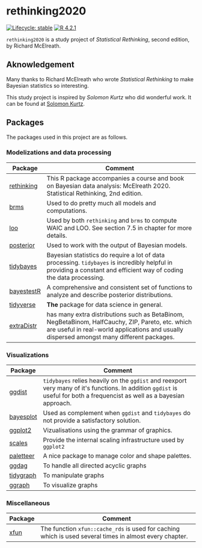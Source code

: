 # rethinking2020

[![Lifecycle: stable](https://img.shields.io/badge/lifecycle-stable-brightgreen.svg)](https://lifecycle.r-lib.org/articles/stages.html) [![R 4.2.1](https://img.shields.io/badge/R-4.2.1-blueviolet.svg)](https://cran.r-project.org/bin/windows/base/)

`rethinking2020` is a study project of *Statistical Rethinking*, second edition, by Richard McElreath.

## Aknowledgement

Many thanks to Richard McElreath who wrote *Statistical Rethinking* to make Bayesian statistics so interesting.

This study project is inspired by *Solomon Kurtz* who did wonderful work. It can be found at [Solomon Kurtz](https://bookdown.org/content/3890/).

## Packages

The packages used in this project are as follows.

### Modelizations and data processing

| Package                                                                | Comment                                                                                                                                                                                        |
|--------------------|----------------------------------------------------|
| [rethinking](https://github.com/rmcelreath/rethinking)                 | This R package accompanies a course and book on Bayesian data analysis: McElreath 2020. Statistical Rethinking, 2nd edition.                                                                   |
| [brms](https://paul-buerkner.github.io/brms/)                          | Used to do pretty much all models and computations.                                                                                                                                            |
| [loo](http://mc-stan.org/loo/index.html)                               | Used by both `rethinking` and `brms` to compute WAIC and LOO. See section 7.5 in chapter for more details.                                                                                     |
| [posterior](https://mc-stan.org/posterior/)                            | Used to work with the output of Bayesian models.                                                                                                                                               |
| [tidybayes](http://mjskay.github.io/tidybayes/articles/tidybayes.html) | Bayesian statistics do require a lot of data processing. `tidybayes` is incredibly helpful in providing a constant and efficient way of coding the data processing.                            |
| [bayestestR](https://easystats.github.io/bayestestR/)                  | A comprehensive and consistent set of functions to analyze and describe posterior distributions.                                                                                               |
| [tidyverse](https://www.tidyverse.org)                                 | **The** package for data science in general.                                                                                                                                                   |
| [extraDistr](https://github.com/twolodzko/extraDistr)                  | has many extra distributions such as BetaBinom, NegBetaBinom, HalfCauchy, ZIP, Pareto, etc. which are useful in real-world applications and usually dispersed amongst many different packages. |

### Visualizations

| Package                                                 | Comment                                                                                                                                                                    |
|-------------------|-----------------------------------------------------|
| [ggdist](https://mjskay.github.io/ggdist/)              | `tidybayes` relies heavily on the `ggdist` and reexport very many of it's functions. In addition `ggdist` is useful for both a frequencist as well as a bayesian approach. |
| [bayesplot](https://mc-stan.org/bayesplot/)             | Used as complement when `ggdist` and `tidybayes` do not provide a satisfactory solution.                                                                                   |
| [ggplot2](https://ggplot2.tidyverse.org)                | Vizualisations using the grammar of graphics.                                                                                                                              |
| [scales](https://scales.r-lib.org)                      | Provide the internal scaling infrastructure used by `ggplot2`                                                                                                              |
| [paletteer](https://github.com/EmilHvitfeldt/paletteer) | A nice package to manage color and shape palettes.                                                                                                                         |
|[ggdag](https://cran.r-project.org/web/packages/ggdag/vignettes/intro-to-ggdag.html)|To handle all directed acyclic graphs|
|[tidygraph](https://tidygraph.data-imaginist.com/reference/index.html)|To manipulate graphs|
|[ggraph](https://ggraph.data-imaginist.com/reference/index.html)|To visualize graphs|

### Miscellaneous

| Package                                                                  | Comment                                                                                                 |
|------------------------------|------------------------------------------|
| [xfun](https://cran.r-project.org/web/packages/xfun/vignettes/xfun.html) | The function `xfun::cache_rds` is used for caching which is used several times in almost every chapter. |
